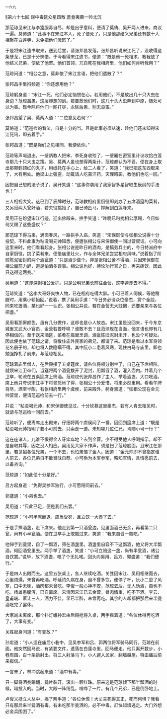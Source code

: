     一六九 

   §第六十七回 误中毒筵众星四散 羞食夷粟一帅北沉

   那范琼见宋江与李逵服毒自尽，却是出乎意料，便请了莫俦、吴开两人进来，商议一遍。莫俦道：“此事不在宋江本人，死了便死了。只是他那结义兄弟还有数十人相聚在白莲寺，未免把他们激怒了。”

   于是将宋江遗书取来，送到后堂，请张邦昌发落。张邦昌听说宋江死了，没收得这条孽龙，已是十分惋惜。于今看得宋江遗书，便道：“既是他一死相求，教我放了他结义兄弟，便依了他罢。他们首领，兀自死在我相府里，他们如何肯听我用？”

   范琼问道：“相公之意，莫非依了宋江言语，把他们遣散了？”

   张邦昌手里捋频道：“你还想用他？”

   范琼躬身道：“宋江一死，他们必定恼恨在心。若用他们，不是放出几十只大虫在身边？范琼虽愚，这层却想的到。若要放他们时，这几十头大虫奔到中原，随处可以为害。现今除将他们一网打尽，永除后患，别无良策。”

   张邦昌望了吴、莫两人道：“二位意见若何？”

   莫俦道：“范巡检的看法，自是十分的当。且是此事必须从速，趁他们还未知得宋江死讯，即去着手。”

   张邦昌道：“既是你们之见相同，我便依你。”

   范琼等声喏退出，一壁炳教人把宋、李死身收殓了，一壁厢在密室里计议收拾白莲寺那几十只大虫之策。吴、莫两人虽也想得两条计，范琼都认为不妥。便在身上取出那颗鹤顶红的丸子，用纸托在手心上，给二人看了，笑道：“我已把这东西取来了，大有用处。他梁山上强盗，动辄请人吃蒙汗药，天理昭彰，教他们也吃一回。”

   因把自己想的法子说了，吴开笑道：“这事你袭用了我家智多星智取生辰纲的手法也！”

   三人相视大笑。这已到了辰牌时分，范琼教相府里厨役即刻办了五席酒筵的菜肴，又另觅两大瓮好酒，若夫役挑抬了，自已骑匹马，押解到白莲寺来。

   吴用正在盼望宋江行迹，迎出佛殿来，拱手笑道：“昨晚已叼扰相公厚赐，今日如何又赐了这些盛仪？”

   那范琼下得马来，满面春风，一路拱手入庙，笑道：“宋保御使与张相公说得十分投契。不料此事为粘没喝元帅知悉，便邀张相公与宋保御使一同过营叙话。小可向这里来时，他们看看起身。张相公说是昨日的酒肉，是犒劳兵士的，今日特派府中自家厨役，挑了菜肴来，便借庙里灶火，作与全体兄弟尝尝相府风味。”说着指了阶前陈泥密封的两个酒瓮道：“只是酒少些个。非是张相公舍不得酒，只因宋保御在相公面前力辞，道是怕酒多误事。相公说也好，待论功行赏之日，再来痛饮，因此只送得这两瓮。”

   吴用道：“这却深谢相公爱护。只是公明兄弟长前往金营，这李逵却去不得。”

   范琼笑道：“这李大哥好爽快人物，已在相府吃得大醉。小可已着人伺候，等他稍醒时，用乘小轿抬回。”说着，携了吴用手道：“今日务必请众位豪杰，赏个全脸，同来吃盏酒，某也好一一认识。张相公并说，若在金营无大耽搁，还要亲来与各位把盏。”

   吴用看那厮颜色，虽有几分做作，这却也是小人故态。宋江虽是没回来，于今东京城里文武大小官员，金营若要呼唤？谁敢不去？且范琼现在当面，他言语也却有几停相信的。至于送来洒筵，菜肴在庙里烹调，酒瓮陈旧泥封未开，也没个可疑处。因此便也依了范琼之请，将散住庙外民家的弟兄，都请了来。范琼是看过本军将领花名册子的，却也将人数隐瞒不得。其中阮小二患着风寒，现住白马寺庙里，即也勉强挣扎了前来，与范琼相见。

   范琼着庙里僧人，在后殿摆了五桌筵席，请各位将领分别坐了，自己在下席相陪。就烦宋江卫卒们，当筵将两个酒瓮拨开了泥封，用瓢舀了酒，灌入壶内。并着几个卫卒，轮流在五桌筵席上筛酒。范琼权代张邦昌作了主人，举着酒盏，大口吃酒。席上他只夸说宋江手下将领恁地了得，张相公十分爱惜，将来必然重用。看看午牌将尽，酒至半酣，有张相府里两个虞侯，前来殿外，躬身禀道：“张相公现在金元帅营里，便请范巡检前去一行。”

   并说：“粘没喝元帅，和宋保御使见过，十分钦慕这里豪杰，若有人肯去相见时，就请与范巡检一同前去。”

   范琼听了，便离席走出殿来，仔细将两个虞侯问了一番。因回到筵席上道：“既是粘没喝元帅指明了要小可前去，只索走一遭。未知哪几位仁兄，肯随小可一行？”

   这在座诸人，兀谁不恨得金人牙痒痒地？去到金营，少不得受他人呼喝指示，却不是自取其辱，因之没人相应。吴用见大家不作声，须是扫了范琼脸面。且宋江在那里，若见招各位兄弟，一个不去，也怕羞恼了金人。因道：“金元帅即不曾指定谁人前去，各位兄弟自不敢冒昧自荐。小可忝为本军参军，略知军情，且情愿前去，以备咨询。”

   范琼道：“如此便十分是好。”

   吕方起身道：“免得吴参军独行，小可愿陪同前去。”

   郭盛道：“小弟也去。”

   吴用道：“只此已足，便是我们去罢。”

   范琼道：“小可半席而退，应当受罚，且立饮一大盏了去。”

   于是手捧酒盏，走下席来。他走到第一只酒瓮边，见里面酒已无余，再看第二只瓮，尚有小半瓮酒。便在卫卒手上取瓢过来，笑道：“我来自舀一瓢吃。”

   他伸手到瓮里，舀了一瓢酒，筛在酒盏里。酒盏里自容不下这瓢酒，他又将大半瓢酒，倾回酒瓮里去。两手举了酒盏，笑道：“小可立陪这一盏，尚有半瓮酒，诸公自饮罢。”说毕，放下酒盏，唱了个无礼喏。回头向昊用、吕方、郭盛道：“我们便行。”

   于是四人出殿而去。这里五张桌上，各人继续吃酒。关胜因宋江、吴用相继而去，心里烦燥，未曾再吃酒。呼延灼久病在身，自不曾多饮，便停了杯，阮小二患了风寒，口中无味，酒肉都未曾吃。李俊一般心神不安，范琼去后，无人劝酒，自也不吃。杨雄患腹泻，已自离席。宋清因宋江已去金营，骨肉情重，吃不下酒。李云、皇甫端、萧让三人，酒力不佳，早已半醉，未曾再吃。其余的人却都把那后来半瓮酒吃完了罢休。

   大家尚未离席，那个扑灯蛾孙宏由后殿抢将入桌，两手摇着道：“各位休得再吃酒了，大事有变。”

   关胜起身问道：“有变故？”

   孙宏道：“小人适在庙后小巷中，见吴参军和吕、郭两位将军骑马同行。范琼在前面。他突然回马说，有紧要文件，遗落在白莲寺里，回马便走。他只离开数步，小巷周围，百十条箭射出，将三人射落马下。小人避入民家，翻墙越屋。特由庙后前来报信。”

   一言未了，林冲跳起来道：“酒中有毒。”

   只一脚将酒瓮蹋翻，瓮片裂开，滚出一颗红珠。原来这是范琼倾下那半瓢酒的时候，暗投入的。当时，大殿一阵纷乱，喧哗了一片，有几个兄弟，已是倒卧地上。

   卢俊义挺立人丛中，摇了两手道：“各位休慌！大丈夫死得其正，死而何惧？我看只有那后来半瓮酒有毒。有未吃那半瓮酒的，必不中毒，赶快越墙逃走。大门外想必金兵围困了。”

